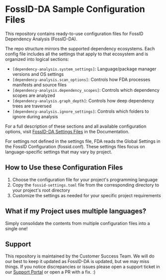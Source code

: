 # FossID-DA Sample Configuration Files

This repository contains ready-to-use configuration files for FossID Dependency Analysis (FossID-DA). 

The repo structure mirrors the supported dependency ecosystems. Each config file includes all the settings that apply to that ecosystem and is organized into logical sections:

- `[dependency-analysis.system_settings]`: Language/package manager versions and OS settings
- `[dependency-analysis.scan_options]`: Controls how FDA processes manifests and source files
- `[dependency-analysis.dependency_scopes]`: Controls which dependency scopes are analyzed
- `[dependency-analysis.graph_depth]`: Controls how deep dependency trees are traversed
- `[dependency-analysis.ignore_settings]`: Controls which folders to ignore during analysis

For a full description of these sections and all available configuration options, visit [FossID-DA Settings Files](https://eval-eu.foss.id/cs-demo/help/en/fda/FossID-DA-Settings-File.html) in the Documentation.

For settings not defined in the settings file, FDA reads the Global Settings in the FossID Configuration (fossid.conf). These settings files focus on language-specific settings that may vary by project.

## How to Use these Configuration Files

1. Choose the configuration file for your project's programming language
2. Copy the `fossid-settings.toml` file from the corresponding directory to your project's root directory
3. Customize the settings as needed for your specific project requirements

## What if my Project uses multiple languages?
Simply consolidate the contents from multiple configuration files into a single one! 

## Support
This repository is maintained by the Customer Success Team. We will do our best to keep it updated as FossID-DA is updated, but we may miss things. If you notice discrepancies or issues please open a support ticket in our [Support Portal](https://support.fossid.com/) or open a PR with a fix. :)
